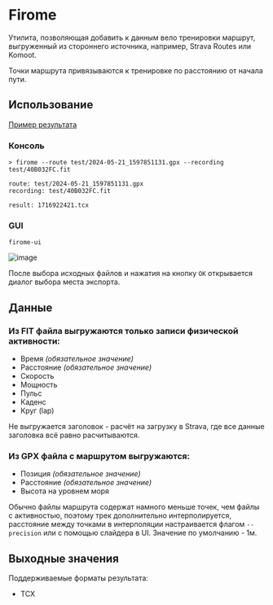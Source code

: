 # Firome

Утилита, позволяющая добавить к данным вело тренировки маршрут,
выгруженный из стороннего источника, например, Strava Routes или Komoot.

Точки маршрута привязываются к тренировке по расстоянию от начала пути.

## Использование

[Пример результата](https://www.strava.com/activities/11471378450)

### Консоль

```shell
> firome --route test/2024-05-21_1597851131.gpx --recording test/40B032FC.fit

route: test/2024-05-21_1597851131.gpx
recording: test/40B032FC.fit

result: 1716922421.tcx
```

### GUI

```shell
firome-ui
```

![image](https://github.com/outcatcher/firome/assets/8591561/266918ba-a565-4a0b-a1bd-d765a645ecf6)

После выбора исходных файлов и нажатия на кнопку `OK` открывается диалог выбора места экспорта.

## Данные

### Из FIT файла выгружаются только записи физической активности:

- Время _(обязательное значение)_
- Расстояние _(обязательное значение)_
- Скорость
- Мощность
- Пульс
- Каденс
- Круг (lap)

Не выгружается заголовок - расчёт на загрузку в Strava, где все данные заголовка всё равно расчитываются.

### Из GPX файла с маршрутом выгружаются:

- Позиция _(обязательное значение)_
- Расстояние _(обязательное значение)_
- Высота на уровнем моря

Обычно файлы маршрута содержат намного меньше точек, чем файлы с активностью, поэтому трек дополнительно
интерполируется,
расстояние между точками в интерполяции настраивается флагом `--precision` или с помощью слайдера в UI.
Значение по умолчанию - 1м.

## Выходные значения

Поддерживаемые форматы результата:

- TCX
